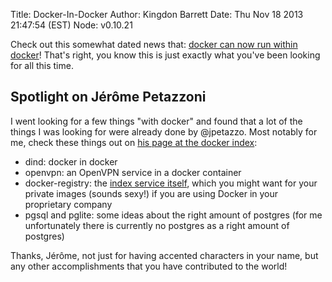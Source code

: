 Title: Docker-In-Docker
Author: Kingdon Barrett
Date: Thu Nov 18 2013 21:47:54 (EST)
Node: v0.10.21

Check out this somewhat dated news that:
<a href="http://blog.docker.io/2013/09/docker-can-now-run-within-docker/">docker
can now run within docker</a>!  That's right, you know this is just exactly
what you've been looking for all this time.

## Spotlight on Jérôme Petazzoni

I went looking for a few things "with docker" and found that a lot of the things I was looking for were already done by @jpetazzo.  Most notably for me, check these things out on <a href="https://index.docker.io/u/jpetazzo/">his page at the docker index</a>:

* dind: docker in docker
* openvpn: an OpenVPN service in a docker container
* docker-registry: the <a href="//index.docker.io">index service itself</a>,
  which you might want for your private images (sounds sexy!) if you are using
  Docker in your proprietary company
* pgsql and pglite: some ideas about the right amount of postgres (for me
  unfortunately there is currently no postgres as a right amount of postgres)

Thanks, Jérôme, not just for having accented characters in your name, but any other accomplishments that you have contributed to the world!

